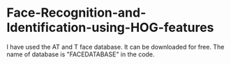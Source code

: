 # Face-Recognition-and-Identification-using-HOG-features
I have used the AT and T face database. It can be downloaded for free.
The name of database is "FACEDATABASE" in the code.
